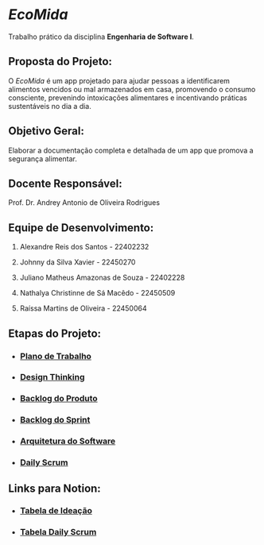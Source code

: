 # *EcoMida*
Trabalho prático da disciplina **Engenharia de Software I**.

## Proposta do Projeto:
O *EcoMida* é um app projetado para ajudar pessoas a identificarem alimentos vencidos ou mal armazenados em casa, promovendo o consumo consciente, prevenindo intoxicações alimentares e incentivando práticas sustentáveis no dia a dia.

## Objetivo Geral:
Elaborar a documentação completa e detalhada de um app que promova a segurança alimentar.

## Docente Responsável:
Prof. Dr. Andrey Antonio de Oliveira Rodrigues

## Equipe de Desenvolvimento:
1. Alexandre Reis dos Santos - 22402232

2. Johnny da Silva Xavier - 22450270

3. Juliano Matheus Amazonas de Souza - 22402228

4. Nathalya Christinne de Sá Macêdo - 22450509

5. Raíssa Martins de Oliveira - 22450064

## Etapas do Projeto:
- ### [Plano de Trabalho](https://github.com/xavierrjon/TrabalhoEngSoftware1/blob/main/docs/plano_de_trabalho.md)
- ### [Design Thinking](https://github.com/xavierrjon/TrabalhoEngSoftware1/tree/main/docs/1-DesignThinking)
- ### [Backlog do Produto](https://github.com/xavierrjon/TrabalhoEngSoftware1/blob/main/docs/2-BacklogProduto/backlog_produto.md)
- ### [Backlog do Sprint](https://github.com/xavierrjon/TrabalhoEngSoftware1/blob/main/docs/3-BacklogSprint/backlog_sprint.md)
- ### [Arquitetura do Software](https://github.com/xavierrjon/TrabalhoEngSoftware1/tree/main/docs/5-ArquiteturaSoftware)
- ### [Daily Scrum](https://github.com/xavierrjon/TrabalhoEngSoftware1/blob/main/docs/4-DailyScrum/daily_scrum.md)
    
## Links para Notion:
- ### [Tabela de Ideação](https://tidy-verdict-694.notion.site/1ee8d94c729480c597f6f366f9cce1a6?v=1ee8d94c729480c098db000c81ce85c7)
- ### [Tabela Daily Scrum](https://tidy-verdict-694.notion.site/Daily-Scrum-EcoMida-1fc8d94c729480babb1dfee3b0a79fb6?pvs=4)
